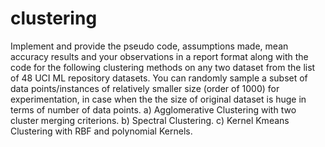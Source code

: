 # clustering
Implement and provide the pseudo code, assumptions made, mean accuracy results and your
observations in a report format along with the code for the following clustering methods on any two
dataset from the list of 48 UCI ML repository datasets. You can randomly sample a subset of data
points/instances of relatively smaller size (order of 1000) for experimentation, in case when the the size
of original dataset is huge in terms of number of data points.
a) Agglomerative Clustering with two cluster merging criterions.
b) Spectral Clustering.
c) Kernel Kmeans Clustering with RBF and polynomial Kernels.
